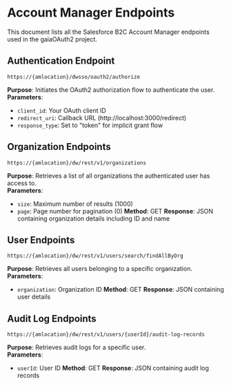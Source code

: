 # Account Manager Endpoints

This document lists all the Salesforce B2C Account Manager endpoints used in the gaiaOAuth2 project.

## Authentication Endpoint

```
https://{amlocation}/dwsso/oauth2/authorize
```
**Purpose**: Initiates the OAuth2 authorization flow to authenticate the user.  
**Parameters**:
- `client_id`: Your OAuth client ID
- `redirect_uri`: Callback URL (http://localhost:3000/redirect)
- `response_type`: Set to "token" for implicit grant flow

## Organization Endpoints

```
https://{amlocation}/dw/rest/v1/organizations
```
**Purpose**: Retrieves a list of all organizations the authenticated user has access to.  
**Parameters**:
- `size`: Maximum number of results (1000)
- `page`: Page number for pagination (0)
**Method**: GET
**Response**: JSON containing organization details including ID and name

## User Endpoints

```
https://{amlocation}/dw/rest/v1/users/search/findAllByOrg
```
**Purpose**: Retrieves all users belonging to a specific organization.  
**Parameters**:
- `organization`: Organization ID
**Method**: GET
**Response**: JSON containing user details

## Audit Log Endpoints

```
https://{amlocation}/dw/rest/v1/users/{userId}/audit-log-records
```
**Purpose**: Retrieves audit logs for a specific user.  
**Parameters**:
- `userId`: User ID
**Method**: GET
**Response**: JSON containing audit log records

